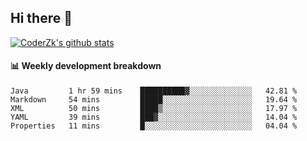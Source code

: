 ## Hi there 👋

[![CoderZk's github stats](https://github-readme-stats.vercel.app/api?username=zhoukuo123&show_icons=true&count_private=true)](https://github.com/anuraghazra/github-readme-stats)

#### :bar_chart: Weekly development breakdown

<!--START_SECTION:waka-->
```text
Java         1 hr 59 mins    ██████████▓░░░░░░░░░░░░░░   42.81 % 
Markdown     54 mins         █████░░░░░░░░░░░░░░░░░░░░   19.64 % 
XML          50 mins         ████▒░░░░░░░░░░░░░░░░░░░░   17.97 % 
YAML         39 mins         ███▓░░░░░░░░░░░░░░░░░░░░░   14.04 % 
Properties   11 mins         █░░░░░░░░░░░░░░░░░░░░░░░░   04.04 % 
```
<!--END_SECTION:waka-->
